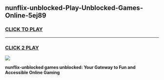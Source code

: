 
## nunflix-unblocked-Play-Unblocked-Games-Online-5ej89
<h3>
<a href="https://premium76.site?title=nunflix-unblocked&ref=25A">CLICK TO PLAY</a></h3>
<hr>

<h3>
<a href="https://premium76.site?title=nunflix-unblocked&ref=25A">CLICK 2 PLAY</a>
  
</h3>

<a href="https://premium76.site?title=nunflix-unblocked&ref=25A"><img src="https://clearcache.store/games.png"></a>


**nunflix-unblocked games unblocked: Your Gateway to Fun and Accessible Online Gaming**
